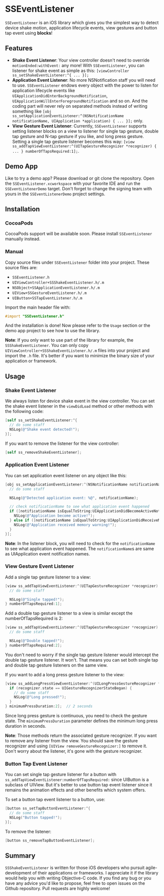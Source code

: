 # SSEventListener

`SSEventListener` is an iOS library which gives you the simplest way to detect device shake motion, application lifecycle events, view gestures and button tap event using **blocks**!

## Features

* **Shake Event Listener**: Your view controller doesn't need to override `motionEnded:withEvent:` any more! With `SSEventListener`, you can listener for shake event as simple as this: `[viewController ss_setShakeEventListener:^{ ... }];`
* **Application Event Listener**: No more NSNotification staff you will need to use. `SSEventListener` endows every object with the power to listen for application lifecycle events like `UIApplicationDidEnterBackgroundNotification`, `UIApplicationWillEnterForegroundNotification` and so on. And the coding part will never rely on separated methods instead of writing something like `[obj ss_setApplicationEventListener:^(NSNotificationName notificationName, UIApplication *application) { ... }];` only.
* **View Gesture Event Listener**: Currently, `SSEventListener` supports setting listener blocks on a view to listener for single tap gesture, double tap gesture and N-tap gesture if you like, and long press gesture. Setting a single tap gesture listener becomes this way: `[view ss_addTapViewEventListener:^(UITapGestureRecognizer *recognizer) { ... } numberOfTapsRequired:1];`.

## Demo App

Like to try a demo app? Please download or git clone the repository. Open the `SSEventListener.xcworkspace` with your favorite IDE and run the `SSEventListenerDemo` target. Don't forget to change the signing team with yours in the `SSEventListenerDemo` project settings.

## Installation

### CocoaPods

CocoaPods support will be available soon. Please install `SSEventListener` manually instead.

### Manual

Copy source files under `SSEventListener` folder into your project. These source files are:

* `SSEventListener.h`
* `UIViewController+SSShakeEventListener.h/.m`
* `NSObject+SSApplicationEventListener.h/.m`
* `UIView+SSGestureEventListener.h/.m`
* `UIButton+SSTapEventListener.h/.m`

Import the main header file with:

```objectivec
#import "SSEventListener.h"
```

And the installation is done! Now please refer to the `Usage` section or the demo app project to see how to use the library.

**Note**: If you only want to use part of the library for example, the `SSShakeEventListener`. You can only copy  `UIViewController+SSShakeEventListener.h/.m` files into your project and import the `.h` file. It's better if you want to minimize the binary size of your application or framework.

## Usage

### Shake Event Listener

We always listen for device shake event in the view controller. You can set the shake event listener in the `viewDidLoad` method or other methods with the following code:

```objectivec
[self ss_setShakeEventListener:^{
  // do some staff
  NSLog(@"Shake event detected!");
}];
```

If you want to remove the listener for the view controller:

```objectivec
[self ss_removeShakeEventListener];
```

### Application Event Listener

You can set application event listener on any object like this:

```objectivec
[obj ss_setApplicationEventListener:^(NSNotificationName notificationName, UIApplication *application) {
  // do some staff

  NSLog(@"Detected application event: %@", notificationName);

  // check notificationName to see what application event happened
  if ([notificationName isEqualToString:UIApplicationDidBecomeActiveNotification]) {
    NSLog(@"Application become active!");
  } else if ([notificationName isEqualToString:UIApplicationDidReceiveMemoryWarningNotification]) {
    NSLog(@"Application received memory warning!");
  }
}];
```

**Note**: In the listener block, you will need to check for the `notificationName` to see what application event happened. The `notificationName`s are same as UIApplication event notification names.

### View Gesture Event Listener

Add a single tap gesture listener to a view:

```objectivec
[view ss_addTapViewEventListener:^(UITapGestureRecognizer *recognizer) {
  // do some staff

  NSLog(@"Single tapped!");
} numberOfTapsRequired:1];
```

Add a double tap gesture listener to a view is similar except the numberOfTapsRequired is 2:

```objectivec
[view ss_addTapViewEventListener:^(UITapGestureRecognizer *recognizer) {
  // do some staff

  NSLog(@"Double tapped!");
} numberOfTapsRequired:2];
```

You don't need to worry if the single tap gesture listener would intercept the double tap gesture listener. It won't. That means you can set both single tap and double tap gesture listeners on the same view.

If you want to add a long press gesture listener to the view:

```objectivec
[view ss_addLongPressViewEventListener:^(UILongPressGestureRecognizer *recognizer) {
  if (recognizer.state == UIGestureRecognizerStateBegan) {
    // do some staff
    NSLog(@"Long pressed!");
  }
} minimumPressDuration:2];  // 2 seconds
```

Since long press gesture is continuous, you need to check the gesture state. The `minimumPressDuration` parameter defines the minimum long press duration in seconds.

**Note**: Those methods return the associated gesture recognizer. If you want to remove any listener from the view. You should save the gesture recognizer and using `[UIView removeGestureRecognizer:]` to remove it. Don't worry about the listener, it's gone with the gesture recognizer.

 ### Button Tap Event Listener

You can set single tap gesture listener for a button with `ss_addTapViewEventListener:numberOfTapsRequired:` since UIButton is a subclass of UIView. But it's better to use button tap event listener since it remains the animation effects and other benefits which system offers.

To set a button tap event listener to a button, use:

```objectivec
[button ss_setTapButtonEventListener:^{
  // do some staff
  NSLog("Button tapped!");
}];
```

To remove the listener:

```objectivec
[button ss_removeTapButtonEventListener];
```

## Summary

`SSShakeEventListener` is written for those iOS developers who pursuit agile-development of their applications or frameworks. I appreciate it if the library would help you with writing Objective-C code. If you find any bug or you have any advice you'd like to propose, feel free to open issues on the Github repository. Pull requests are highly welcome!
